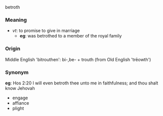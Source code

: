 betroth

### Meaning
+ _vt_: to promise to give in marriage
    + __eg__: was betrothed to a member of the royal family

### Origin

Middle English 'bitrouthen': bi-,be- + trouth (from Old English 'trēowth')

### Synonym

__eg__: Hos 2:20 I will even betroth thee unto me in faithfulness; and thou shalt know Jehovah

+ engage
+ affiance
+ plight

